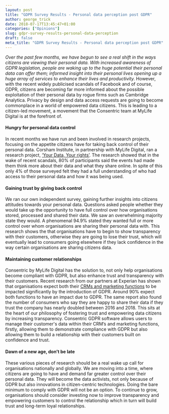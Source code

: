 ```yaml
---
layout: post
title: "GDPR Survey Results - Personal data perception post GDPR"
author: george_trick
date: 2018-07-17T13:45:47+01:00
categories: ["Opinions"]
slug: gdpr-survey-results-personal-data-perception
draft: false
meta_title: "GDPR Survey Results - Personal data perception post GDPR"
---
```


_Over the past few months, we have begun to see a real shift in the ways citizens are viewing their personal data. With increased awareness of GDPR legislation, people are waking up to the huge potential their personal data can offer them; informed insight into their personal lives opening up a huge array of services to enhance their lives and productivity._ However, with the recent widely publicised scandals of Facebook and of course, GDPR, citizens are becoming far more informed about the possible exploitation of their personal data by rogue firms such as Cambridge Analytica. Privacy by design and data access requests are going to become commonplace in a world of empowered data citizens. This is leading to a citizen-led movement, a movement that the Consentric team at MyLife Digital is at the forefront of.

#### **Hungry for personal data control**

In recent months we have run and been involved in research projects, focusing on the appetite citizens have for taking back control of their personal data. Corsham Institute, in partnership with MyLife Digital, ran a research project, [‘Your Data, Your rights’](https://www.corshaminstitute.org). The research showed that in the wake of recent scandals, 80% of participants said the events had made them think more about their data and what they share online. In spite of this only 4% of those surveyed felt they had a full understanding of who had access to their personal data and how it was being used.

#### **Gaining trust by giving back control**

We ran our own independent survey, gaining further insights into citizens attitudes towards your personal data. Questions asked people whether they would take up the opportunity to have full control over how organisations stored, processed and shared their data. We saw an overwhelming majority state they would. A phenomenal 94.9% stated they wanted full or more control over whom organisations are sharing their personal data with. This research shows the that organisations have to begin to show transparency with their customers, otherwise they are going to lose their trust, which will eventually lead to consumers going elsewhere if they lack confidence in the way certain organisations are sharing citizens data.

#### **Maintaining customer relationships**

Consentric by MyLife Digital has the solution to, not only help organisations become compliant with GDPR, but also enhance trust and transparency with their customers. Recent research from our partners at Experian has shown that organisations expect both their [CRMs and marketing functions](https://consentric.io/gdpr-and-crm-maintaining-customer-relationships/) to be impacted significantly by the introduction of GDPR. Around 90% expect both functions to have an impact due to GDPR. The same report also found the number of consumers who say they are happy to share their data if they trust the company has nearly doubled between 2016 and 2018. This sits at the heart of our philosophy of fostering trust and empowering data citizens by increasing transparency. Consentric GDPR software allows users to manage their customer's data within their CRM’s and marketing functions, firstly, allowing them to demonstrate compliance with GDPR but also allowing them to build a relationship with their customers built on confidence and trust.

#### **Dawn of a new age, don’t be late**

These various pieces of research should be a real wake up call for organisations nationally and globally. We are moving into a time, where citizens are going to have and demand far greater control over their personal data. They will become the data activists, not only because of GDPR but also innovations in citizen-centric technologies. Doing the bare minimum to comply with GDPR will not be an option. To continue to grow, organisations should consider investing now to improve transparency and empowering customers to control the relationship which in turn will build trust and long-term loyal relationships.